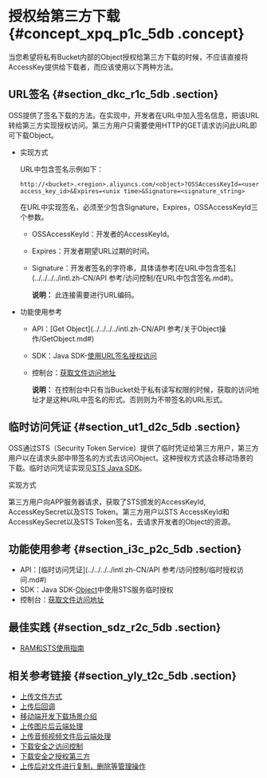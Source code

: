 # 授权给第三方下载 {#concept_xpq_p1c_5db .concept}

当您希望将私有Bucket内部的Object授权给第三方下载的时候，不应该直接将AccessKey提供给下载者，而应该使用以下两种方法。

## URL签名 {#section_dkc_r1c_5db .section}

OSS提供了签名下载的方法。在实现中，开发者在URL中加入签名信息，把该URL转给第三方实现授权访问。第三方用户只需要使用HTTP的GET请求访问此URL即可下载Object。

-   实现方式

    URL中包含签名示例如下：

    ```
    http://<bucket>.<region>.aliyuncs.com/<object>?OSSAccessKeyId=<user access_key_id>&Expires=<unix time>&Signature=<signature_string>
    ```

    在URL中实现签名，必须至少包含Signature，Expires，OSSAccessKeyId三个参数。

    -   OSSAccessKeyId：开发者的AccessKeyId。
    -   Expires：开发者期望URL过期的时间。
    -   Signature：开发者签名的字符串，具体请参考[在URL中包含签名](../../../../intl.zh-CN/API 参考/访问控制/在URL中包含签名.md#)。

        **说明：** 此连接需要进行URL编码。

-   功能使用参考
    -   API：[Get Object](../../../../intl.zh-CN/API 参考/关于Object操作/GetObject.md#)
    -   SDK：Java SDK-[使用URL签名授权访问](https://www.alibabacloud.com/help/doc-detail/32016.htm)
    -   控制台：[获取文件访问地址](../../../../intl.zh-CN/控制台用户指南/管理文件/获取文件访问地址.md#)

        **说明：** 在控制台中只有当Bucket处于私有读写权限的时候，获取的访问地址才是这种URL中签名的形式。否则则为不带签名的URL形式。


## 临时访问凭证 {#section_ut1_d2c_5db .section}

OSS通过STS（Security Token Service）提供了临时凭证给第三方用户，第三方用户以在请求头部中带签名的方式去访问Object。这种授权方式适合移动场景的下载。临时访问凭证实现见[STS Java SDK](https://www.alibabacloud.com/help/doc-detail/28786.htm)。

实现方式

第三方用户向APP服务器请求，获取了STS颁发的AccessKeyId, AccessKeySecret以及STS Token。第三方用户以STS AccessKeyId和AccessKeySecret以及STS Token签名，去请求开发者的Object的资源。

## 功能使用参考 {#section_i3c_p2c_5db .section}

-   API：[临时访问凭证](../../../../intl.zh-CN/API 参考/访问控制/临时授权访问.md#)
-   SDK：Java SDK-[Object](https://www.alibabacloud.com/help/doc-detail/32016.htm)中使用STS服务临时授权
-   控制台：[获取文件访问地址](../../../../intl.zh-CN/控制台用户指南/管理文件/获取文件访问地址.md#)

## 最佳实践 {#section_sdz_r2c_5db .section}

-   [RAM和STS使用指南](../../../../intl.zh-CN/最佳实践/权限管理/权限管理概述.md#)

## 相关参考链接 {#section_yly_t2c_5db .section}

-   [上传文件方式](intl.zh-CN/开发指南/上传文件/简单上传.md#)
-   [上传后回调](intl.zh-CN/开发指南/上传文件/上传回调.md#)
-   [移动端开发下载场景介绍](intl.zh-CN/开发指南/接入OSS/基于OSS的移动开发.md#)
-   [上传图片后云端处理](intl.zh-CN/开发指南/图片服务.md#)
-   [上传音频视频文件后云端处理](intl.zh-CN/开发指南/云端数据处理.md#)
-   [下载安全之访问控制](intl.zh-CN/开发指南/访问与控制/访问控制.md#)
-   [下载安全之授权第三方](intl.zh-CN/开发指南/下载文件/授权给第三方下载.md#)
-   [上传后对文件进行复制，删除等管理操作](intl.zh-CN/开发指南/管理文件/设置对象/文件元信息.md#)

